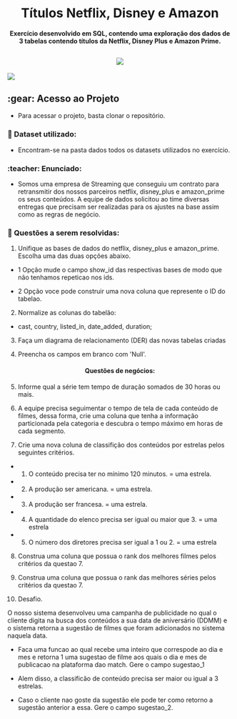 <h1 align="center"> Títulos Netflix, Disney e Amazon </h1>

<h4 align="center">Exercício desenvolvido em SQL, contendo uma exploração dos dados de 3 tabelas contendo títulos da Netflix, Disney Plus e Amazon Prime.</h4>

<h2 align="center"><img src="https://img.shields.io/static/v1?label=STATUS&message=CONCLUIDO&color=green&style=for-the-badge"/></h2>

<img src="https://img.shields.io/static/v1?label=Language&message=SQL&color=blue"/> 

 <h2>:gear: Acesso ao Projeto</h2>
 
- Para acessar o projeto, basta clonar o repositório.

<h3> 📝 Dataset utilizado: </h3>

 - Encontram-se na pasta dados todos os datasets utilizados no exercício.

<h3> :teacher: Enunciado: </h3>

- Somos uma empresa de Streaming que conseguiu um contrato para retransmitir dos nossos parceiros netflix, disney_plus e amazon_prime os seus conteúdos. A equipe de dados solicitou ao time diversas entregas que precisam ser realizadas para os ajustes na base assim como as regras de negócio.

<h3> 📝 Questões a serem resolvidas: </h3>

1. Unifique as bases de dados do netflix, disney_plus e amazon_prime. Escolha uma das duas opções abaixo.

 - 1 Opção mude o campo show_id das respectivas bases de modo que não tenhamos repeticao nos ids.

-  2 Opção voce pode construir uma nova coluna que represente o ID do tabelao. 

2. Normalize as colunas do tabelão:

- cast, country, listed_in, date_added, duration;

3. Faça um diagrama de relacionamento (DER) das novas tabelas criadas

4. Preencha os campos em branco com 'Null'.


<h4 align="center">Questões de negócios:</h4>


5. Informe qual a série tem tempo de duração somados de 30 horas ou mais.

6. A equipe precisa seguimentar o tempo de tela de cada conteúdo de filmes, dessa forma, 
crie uma coluna que tenha a informação particionada pela categoria e descubra o tempo máximo em horas de cada segmento.

7. Crie uma nova coluna de classifição dos conteúdos por estrelas pelos seguintes critérios.

- 1. O conteúdo precisa ter no mínimo 120 minutos. =  uma estrela.
- 2. A produção ser americana. =  uma estrela. 
- 3. A produção ser francesa. = uma estrela.
- 4. A quantidade do elenco precisa ser igual ou maior que 3. = uma estrela 
- 5. O número dos diretores precisa ser igual a 1 ou 2. = uma estrela 


8. Construa uma coluna que possua o rank dos melhores filmes pelos critérios da questao 7.

9. Construa uma coluna que possua o rank das melhores séries pelos critérios da questao 7.

10. Desafio. 

O nosso sistema desenvolveu uma campanha de publicidade no qual o cliente digita na busca dos conteúdos
a sua data de aniversário (DDMM) e o sistema retorna a sugestão de filmes que foram adicionados no sistema naquela
data. 

- Faca uma funcao ao qual recebe uma inteiro que correspode ao dia e mes e retorna 1 uma sugestao de filme aos quais o dia e mes
de publicacao na plataforma dao match. Gere o campo sugestao_1

- Alem disso, a classificão de conteúdo precisa ser maior ou igual a 3 estrelas.

- Caso o cliente nao goste da sugestão ele pode ter como retorno a sugestão anterior a essa. Gere o campo sugestao_2.
